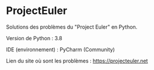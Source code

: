 # ProjectEuler
Solutions des problèmes du "Project Euler" en Python.


Version de Python : 3.8

IDE (environnement) : PyCharm (Community)

Lien du site où sont les problèmes : https://projecteuler.net
